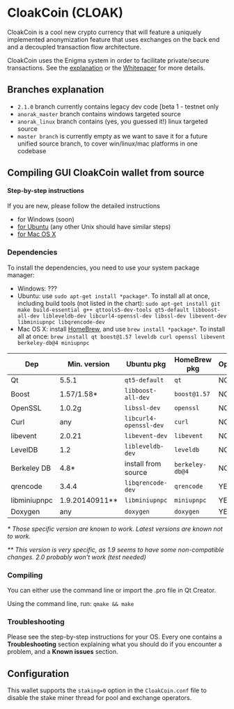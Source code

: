 # CloakCoin (CLOAK)

CloakCoin is a cool new crypto currency that will feature a uniquely implemented anonymization feature that uses exchanges on the back end and a decoupled transaction flow architecture.

CloakCoin uses the Enigma system in order to facilitate private/secure transactions. See the [explanation](ENIGMA.md) or the [Whitepaper](https://www.cloakcoin.com/resources/CloakCoin_ENIGMA_Whitepaper_v1.0.pdf) for more details.

## Branches explanation

- `2.1.0` branch currently contains legacy dev code [beta 1 - testnet only
- `anorak_master` branch contains windows targeted source
- `anorak_linux` branch contains (yes, you guessed it!) linux targeted source
- `master branch` is currently empty as we want to save it for a future unified source branch, to cover win/linux/mac platforms in one codebase


## Compiling GUI CloakCoin wallet from source

#### Step-by-step instructions

If you are new, please follow the detailed instructions
* for Windows (soon)
* [for Ubuntu](doc/build-qt-ubuntu.md) (any other Unix should have similar steps)
* [for Mac OS X](doc/build-qt-osx.md)

### Dependencies

To install the dependencies, you need to use your system package manager:
- Windows: ???
- Ubuntu: use `sudo apt-get install *package*`. To install all at once, including build tools (not listed in the chart): `sudo apt-get install git make build-essential g++ qttools5-dev-tools qt5-default libboost-all-dev libleveldb-dev libcurl4-openssl-dev libssl-dev libevent-dev libminiupnpc libqrencode-dev`
- Mac OS X: install [HomeBrew](https://brew.sh/), and use `brew install *package*`. To install all at once: `brew install qt boost@1.57 leveldb curl openssl libevent berkeley-db@4 miniupnpc`


| Dep            | Min. version   | Ubuntu pkg             | HomeBrew pkg    | Optional | Purpose        |
| -------------- | -------------- | ---------------------- | --------------- | -------- | -------------  |
| Qt             | 5.5.1          | `qt5-default`          | `qt`            | NO       | GUI            |
| Boost          | 1.57/1.58*     | `libboost-all-dev`     | `boost@1.57`    | NO       | C++ libraries  |
| OpenSSL        | 1.0.2g         | `libssl-dev`           | `openssl`       | NO       | ha256 sum      |
| Curl           | any            | `libcurl4-openssl-dev` | `curl`          | NO       | Requests       |
| libevent       | 2.0.21         | `libevent-dev `        | `libevent`      | NO       | Events         |
| LevelDB        | 1.2            | `libleveldb-dev`       | `leveldb`       | NO       | Database       |
| Berkeley DB    | 4.8*           |  install from source   | `berkeley-db@4` | NO       | Database       |
| qrencode       | 3.4.4          | `libqrencode-dev`      | `qrencode`      | YES      | QR Codes       |
| libminiupnpc   | 1.9.20140911** | `libminiupnpc`         | `miniupnpc`     | YES      | NAT punching   |
| Doxygen        | any            | `doxygen`              | `doxygen`       | YES      | Documentation  |

_\* Those specific version are known to work. Latest versions are known not to work._

_\*\* This version is very specific, as 1.9 seems to have some non-compatible changes. 2.0 probably won't work (test needed)_

### Compiling

You can either use the command line or import the .pro file in Qt Creator.

Using the command line, run:
```qmake && make```

### Troubleshooting

Please see the step-by-step instructions for your OS. Every one contains a **Troubleshooting** section explaining what you should do if you encounter a problem, and a **Known issues** section.

## Configuration

This wallet supports the `staking=0` option in the `CloakCoin.conf` file to disable the stake miner thread for pool and exchange operators.

